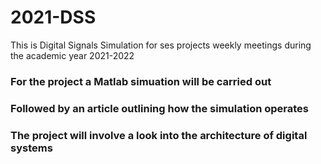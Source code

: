 # 2021-DSS
This is Digital Signals Simulation for ses projects weekly meetings during the academic year 2021-2022
### For the project a Matlab simuation will be carried out 
### Followed by an article outlining how the simulation operates 
### The project will involve a look into the architecture of digital systems 

